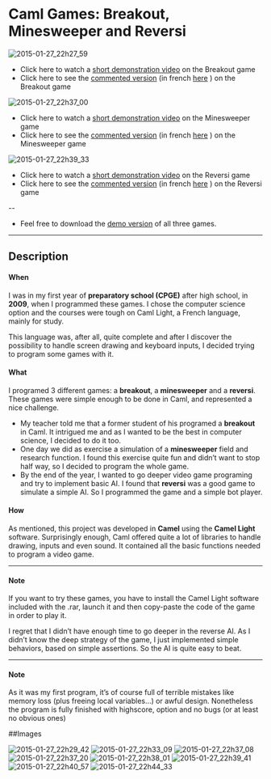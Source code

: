 ﻿# Caml Games: Breakout, Minesweeper and Reversi

![2015-01-27_22h27_59](https://cloud.githubusercontent.com/assets/10437041/5927873/3aab0a44-a676-11e4-85d1-c4888c5ef551.png)

*  Click here to watch a [short demonstration video](http://youtu.be/vGz4a0TpPSU) on the Breakout game
*  Click here to see the [commented version](http://youtu.be/LD_GZ1JWaEA) (in french [here](http://youtu.be/wlOt6JpexoM) ) on the Breakout game

![2015-01-27_22h37_00](https://cloud.githubusercontent.com/assets/10437041/5927876/3ab0cede-a676-11e4-9332-d24b531314c9.png)

*  Click here to watch a [short demonstration video]( http://youtu.be/Uav7vnWjl8w) on the Minesweeper game
*  Click here to see the [commented version](http://youtu.be/wSZC3ZyAF3k) (in french [here](http://youtu.be/_CUyMi8b31U) ) on the Minesweeper game

![2015-01-27_22h39_33](https://cloud.githubusercontent.com/assets/10437041/5927880/3ac873ea-a676-11e4-838e-5cac9d95c7a5.png)

*  Click here to watch a [short demonstration video](http://youtu.be/IrptPMwwKO0) on the Reversi game
*  Click here to see the [commented version](http://youtu.be/xfGlxHdadtc) (in french [here](http://youtu.be/nwX3ZYdrvzI) ) on the Reversi game

--

* Feel free to download the [demo version](https://github.com/OlivierDeBouclans/2009-Caml-Games/raw/master/TryMe-CamlGames.rar) of all three games.

---

## Description

#### When

I was in my first year of **preparatory school (CPGE)** after high school, in **2009**, when I programmed these games. I chose the computer science option and the courses were tough on Caml Light, a French language, mainly for study.

This language was, after all, quite complete and after I discover the possibility to handle screen drawing and keyboard inputs, I decided trying to program some games with it.

#### What

I programed 3 different games: a **breakout**, a **minesweeper** and a **reversi**.  These games were simple enough to be done in Caml, and represented a nice challenge.

* My teacher told me that a former student of his programed a **breakout** in Caml. It intrigued me and as I wanted to be the best in computer science, I decided to do it too. 
* One day we did as exercise a simulation of a **minesweeper** field and research function. I found this exercise quite fun and didn’t want to stop half way, so I decided to program the whole game. 
* By the end of the year, I wanted to go deeper video game programing and try to implement basic AI. I found that **reversi** was a good game to simulate a simple AI. So I programmed the game and a simple bot player. 

#### How

As mentioned, this project was developed in **Camel** using the **Camel Light** software. Surprisingly enough, Caml offered quite a lot of libraries to handle drawing, inputs and even sound. It contained all the basic functions needed to program a video game.

---

#### Note

If you want to try these games, you have to install the Camel Light software included with the .rar, launch it and then copy-paste the code of the game in order to play it.

I regret that I didn’t have enough time to go deeper in the reverse AI. As I didn’t know the deep strategy of the game, I just implemented simple behaviors, based on simple assertions. So the AI is quite easy to beat.

---

#### Note

As it was my first program, it’s of course full of terrible mistakes like memory loss (plus freeing local variables…) or awful design. Nonetheless the program is fully finished with highscore, option and no bugs (or at least no obvious ones)

##Images

![2015-01-27_22h29_42](https://cloud.githubusercontent.com/assets/10437041/5927874/3aade58e-a676-11e4-9310-f0e40b1540d9.png)
![2015-01-27_22h33_09](https://cloud.githubusercontent.com/assets/10437041/5927875/3aae4c22-a676-11e4-9a2e-585ef4631175.png)
![2015-01-27_22h37_08](https://cloud.githubusercontent.com/assets/10437041/5927877/3ab338ea-a676-11e4-891e-97cd13858896.png)
![2015-01-27_22h37_20](https://cloud.githubusercontent.com/assets/10437041/5927878/3ab5dd98-a676-11e4-81f9-c2162a6fd435.png)
![2015-01-27_22h38_01](https://cloud.githubusercontent.com/assets/10437041/5927879/3ac3cf3e-a676-11e4-9ec4-1717996a2926.png)
![2015-01-27_22h39_41](https://cloud.githubusercontent.com/assets/10437041/5927881/3acbafce-a676-11e4-82c1-a5ecaaf4a5a1.png)
![2015-01-27_22h40_57](https://cloud.githubusercontent.com/assets/10437041/5927882/3acd5e96-a676-11e4-95f5-4bb729adccee.png)
![2015-01-27_22h44_33](https://cloud.githubusercontent.com/assets/10437041/5927883/3ad0f61e-a676-11e4-9d47-23f1f3bab919.png)
